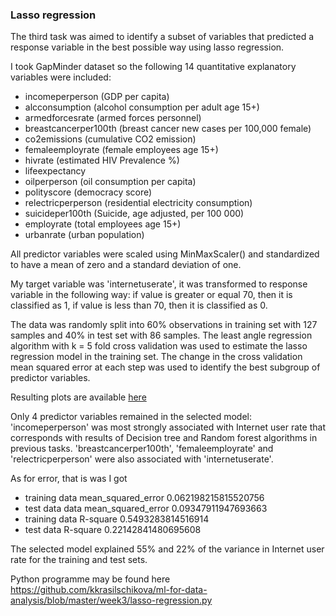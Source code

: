 ### Lasso regression

The third task was aimed to identify a subset of variables that predicted a response variable in the best possible way using lasso regression.

I took GapMinder dataset so the following 14 quantitative explanatory variables were included:
  - incomeperperson (GDP per capita)
  - alcconsumption (alcohol consumption per adult age 15+)
  - armedforcesrate (armed forces personnel)
  - breastcancerper100th (breast cancer new cases per 100,000 female)
  - co2emissions (cumulative CO2 emission)
  - femaleemployrate (female employees age 15+)
  - hivrate (estimated HIV Prevalence %)
  - lifeexpectancy	
  - oilperperson (oil consumption per capita)
  - polityscore (democracy score)
  - relectricperperson (residential electricity consumption)
  - suicideper100th (Suicide, age adjusted, per 100 000)
  - employrate (total employees age 15+)
  - urbanrate (urban population)
  
All predictor variables were scaled using MinMaxScaler() and standardized to have a mean of zero and a standard deviation of one.

My target variable was 'internetuserate', it was transformed to response variable in the following way: if value is greater or equal 70, then it is classified as 1, if value is less than 70, then it is classified as 0.

The data was randomly split into 60% observations in training set with 127 samples and 40% in test set with 86 samples. The least angle regression algorithm with k = 5 fold cross validation was used to estimate the lasso regression model in the training set. The change in the cross validation mean squared error at each step was used to identify the best subgroup of predictor variables.

Resulting plots are available [here](https://github.com/kkrasilschikova/ml-for-data-analysis/blob/master/week3/plots.PNG)

Only 4 predictor variables remained in the selected model: 'incomeperperson' was most strongly associated with Internet user rate that corresponds with results of Decision tree and Random forest algorithms in previous tasks. 'breastcancerper100th', 'femaleemployrate' and 'relectricperperson' were also associated with 'internetuserate'.

As for error, that is was I got
  - training data mean_squared_error 0.062198215815520756
  - test data data mean_squared_error 0.09347911947693663
  - training data R-square 0.5493283814516914
  - test data R-square 0.22142841480695608
  
The selected model explained 55% and 22% of the variance in Internet user rate for the training and test sets.
  
Python programme may be found here https://github.com/kkrasilschikova/ml-for-data-analysis/blob/master/week3/lasso-regression.py
